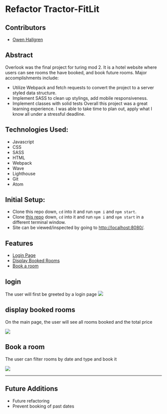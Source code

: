 # Refactor Tractor-FitLit

## Contributors

* [Owen Hallgren](https://github.com/owenhallgren)

## Abstract

Overlook was the final project for turing mod 2. It is a hotel website where users can see rooms the have booked, and book future rooms. Major accomplishments include:
* Utilize Webpack and fetch requests to convert the project to a server styled data structure.
* Implement SASS to clean up stylings, add mobile responsiveness.
* Implement classes with solid tests
Overall this project was a great learning experience. I was able to take time to plan out, apply what I know all under a stressful deadline.

## Technologies Used:

* Javascript
* CSS
* SASS
* HTML
* Webpack
* Wave
* Lighthouse
* Git
* Atom

## Initial Setup:

* Clone this repo down, `cd` into it and run `npm i` and `npm start`.
* Clone [this repo](https://github.com/turingschool-examples/overlook-api) down, `cd` into it and run `npm i` and `npm start` in a different terminal window.
* Site can be viewed/inspected by going to [http://localhost:8080/](http://localhost:8080/).

## Features

+ [Login Page](#login)
+ [Display Booked Rooms](#display-booked-rooms)
+ [Book a room](#book-a-room)


## login

The user will first be greeted by a login page ![](https://media.giphy.com/media/lQLEkPVptTmlML6bkG/giphy.gif)


## display booked rooms

On the main page, the user will see all rooms booked and the total price


![](https://media.giphy.com/media/9hTgbP5mVO3VjxC1cD/giphy.gif)


## Book a room
The user can filter rooms by date and type and book it

![](https://media.giphy.com/media/Q9bDGvIzQexmrMauAG/giphy.gif)

---
## Future Additions

* Future refactoring
* Prevent booking of past dates
